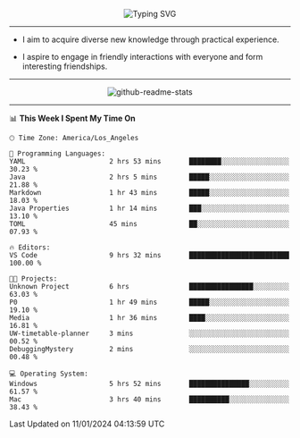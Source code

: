 <p align="center">
  <img src="https://readme-typing-svg.demolab.com?font=Fira+Code&weight=500&size=32&duration=2500&pause=1600&center=true&vCenter=true&random=false&width=1024&height=64&lines=Hi+there+%F0%9F%91%8B;I'm+delighted+you+could+make+it+here+%F0%9F%8E%89;I'm+Harry%2C+a+college+student+still+finding+my+way" alt="Typing SVG" />
</p>


---


- I aim to acquire diverse new knowledge through practical experience.

- I aspire to engage in friendly interactions with everyone and form interesting friendships.


---


<p align="center">
  <img src="https://github-readme-stats.vercel.app/api?username=Harry-Jing&show_icons=true" alt="github-readme-stats"/>
</p>


---

<!--START_SECTION:waka-->
📊 **This Week I Spent My Time On** 

```text
🕑︎ Time Zone: America/Los_Angeles

💬 Programming Languages: 
YAML                     2 hrs 53 mins       ████████░░░░░░░░░░░░░░░░░   30.23 % 
Java                     2 hrs 5 mins        █████░░░░░░░░░░░░░░░░░░░░   21.88 % 
Markdown                 1 hr 43 mins        █████░░░░░░░░░░░░░░░░░░░░   18.03 % 
Java Properties          1 hr 14 mins        ███░░░░░░░░░░░░░░░░░░░░░░   13.10 % 
TOML                     45 mins             ██░░░░░░░░░░░░░░░░░░░░░░░   07.93 % 

🔥 Editors: 
VS Code                  9 hrs 32 mins       █████████████████████████   100.00 % 

🐱‍💻 Projects: 
Unknown Project          6 hrs               ████████████████░░░░░░░░░   63.03 % 
P0                       1 hr 49 mins        █████░░░░░░░░░░░░░░░░░░░░   19.10 % 
Media                    1 hr 36 mins        ████░░░░░░░░░░░░░░░░░░░░░   16.81 % 
UW-timetable-planner     3 mins              ░░░░░░░░░░░░░░░░░░░░░░░░░   00.52 % 
DebuggingMystery         2 mins              ░░░░░░░░░░░░░░░░░░░░░░░░░   00.48 % 

💻 Operating System: 
Windows                  5 hrs 52 mins       ███████████████░░░░░░░░░░   61.57 % 
Mac                      3 hrs 40 mins       ██████████░░░░░░░░░░░░░░░   38.43 % 
```


 Last Updated on 11/01/2024 04:13:59 UTC
<!--END_SECTION:waka-->
